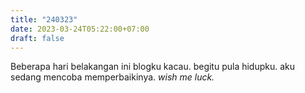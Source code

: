 ```yaml
---
title: "240323"
date: 2023-03-24T05:22:00+07:00
draft: false
---
```


Beberapa hari belakangan ini blogku kacau. begitu pula hidupku. aku sedang mencoba memperbaikinya. *wish me luck.*
